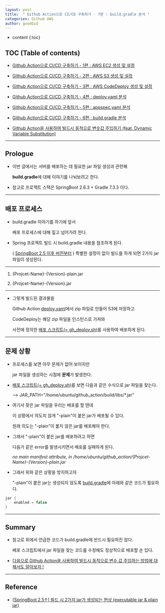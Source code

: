 ```yaml
---
layout: post
title:  " Github Action으로 CI/CD 구축하기 - 7편 : build.gradle 분석 "
categories: Github AWS
author: goodGid
---
```

* content
{:toc}

## TOC (Table of contents)

* [Github Action으로 CI/CD 구축하기 - 1편 : AWS EC2 생성 및 설정]({{site.url}}/Github-Action-CI-CD-AWS-EC2/)

* [Github Action으로 CI/CD 구축하기 - 2편 : AWS S3 생성 및 설정]({{site.url}}/Github-Action-CI-CD-AWS-S3/)

* [Github Action으로 CI/CD 구축하기 - 3편 : AWS CodeDeploy 생성 및 설정]({{site.url}}/Github-Action-CI-CD-AWS-CodeDeploy/)

* [Github Action으로 CI/CD 구축하기 - 4편 : deploy.yaml 분석]({{site.url}}/Github-Action-CI-CD-Workflows/)

* [Github Action으로 CI/CD 구축하기 - 5편 : appspec.yaml 분석]({{site.url}}/Github-Action-CI-CD-CodeDeploy-App-Spec-File/)

* [Github Action으로 CI/CD 구축하기 - 6편 : build.gradle 분석]({{site.url}}/Github-Action-CI-CD-Build-Gradle-File/)

* [Github Action을 사용하여 빌드시 동적으로 변숫값 주입하기 (feat. Dynamic Variable Substitution)]({{site.url}}/Github-Action-Dynamic-Variable-Substitution/)



---

## Prologue

* 이번 글에서는 서버를 배포하는 데 필요한 jar 파일 생성과 관련해
  
  **build.gradle**에 대해 이야기를 나눠보려고 한다.

* 참고로 프로젝트 스택은 SpringBoot 2.6.3 + Gradle 7.3.3 이다.

---

## 배포 프로세스 

* build.gradle 이야기를 하기에 앞서 

  배포 프로세스에 대해 짚고 넘어가려 한다.

* Spring 프로젝트 빌드 시 build.gradle 내용을 참조하게 된다.

  ( [SpringBoot 2.5 이후 버전부터](https://earth-95.tistory.com/132) ) 특별한 설정이 없이 빌드를 하게 되면 2가지 jar 파일이 생성된다.

--- 

1. {Projcet-Name}-{Version}-plain.jar

2. {Projcet-Name}-{Version}.jar

---

* 그렇게 빌드된 결과물을 

  Github Action [deploy.yaml](https://github.com/goodGid/Github-Action-Variable-Substitution/blob/main/.github/workflows/deploy.yaml)에서 zip 파일로 만들어 S3에 저장하고 
  
  CodeDeploy는 해당 zip 파일을 인스턴스로 가져와
  
  사전에 정의한 [배포 스크립트(= gh_deploy.sh)](https://github.com/goodGid/Github-Action-Variable-Substitution/blob/main/scripts/gh_deploy.sh)를 사용하여 배포하게 된다.

---

## 문제 상황

* 프로세스를 보면 아무 문제가 없어 보이지만 

  jar 파일을 생성하는 시점에 **문제**가 발생한다.

* [배포 스크립트(= gh_deploy.sh)](https://github.com/goodGid/Github-Action-Variable-Substitution/blob/main/scripts/gh_deploy.sh)를 보면 다음과 같은 수식으로 jar 파일을 찾는다.

  --> JAR_PATH="/home/ubuntu/github_action/build/libs/*.jar"

* 여기서 찾은 jar 파일을 우리는 배포를 할 텐데 

  이 상황에서 의도치 않게 "-plain"이 붙은 jar가 배포될 수 있다.

  원래 의도는 "-plain"이 붙지 않은 jar를 배포해야 한다.

* 그래서 "-plain"이 붙은 jar를 배포하려고 하면

  다음가 같은 error를 발생시키면서 배포를 실패하게 된다.

  *no main manifest attribute, in /home/ubuntu/github_action/{Projcet-Name}-{Version}-plain.jar*

* 그래서 위와 같은 상황을 방지하고자

  "-plain"이 붙은 jar는 생성되지 않도록 [build.gradle](https://github.com/goodGid/Github-Action-Variable-Substitution/blob/main/build.gradle)에 아래와 같은 코드가 필요하다.

``` java
jar {
    enabled = false
}
```

---

## Summary

* 참고로 위에서 언급한 코드가 build.gradle에 반드시 필요하진 않다.

  배포 스크립트에서 jar 파일을 찾는 코드를 수정해도 정상적으로 배포할 순 있다.

* [다음으로 Github Action을 사용하여 빌드시 동적으로 변수 값 주입하는 방법에 대해서도 알아보자 !]({{site.url}}/Github-Action-Dynamic-Variable-Substitution/)


---

## Reference

* [[SpringBoot 2.5↑] 빌드 시 2가지 jar가 생성되는 현상 (executable jar & plain jar)](https://earth-95.tistory.com/132)